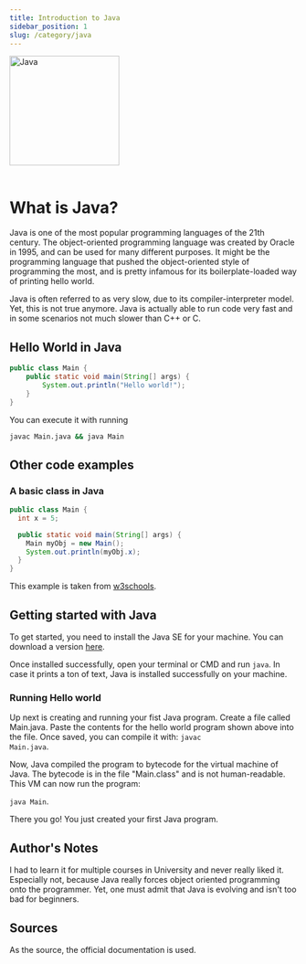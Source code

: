 ```yaml
---
title: Introduction to Java
sidebar_position: 1
slug: /category/java
---
```


<img src="https://upload.wikimedia.org/wikipedia/de/e/e1/Java-Logo.svg" alt="Java" width="192"/>

<br/>
<br/>

# What is Java?

Java is one of the most popular programming languages of the 21th century.
The object-oriented programming language was created by Oracle in 1995, and can be used for many different
purposes. It might be the programming language that pushed the object-oriented style of programming the most, and is pretty
infamous for its boilerplate-loaded way of printing hello world.

Java is often referred to as very slow, due to its compiler-interpreter model. Yet, this is not true anymore. Java is actually able to 
run code very fast and in some scenarios not much slower than C++ or C. 


## Hello World in Java

```java
public class Main {
    public static void main(String[] args) {
        System.out.println("Hello world!");
    }
}
```

You can execute it with running

```bash
javac Main.java && java Main
```

## Other code examples 

### A basic class in Java

```java
public class Main {
  int x = 5;

  public static void main(String[] args) {
    Main myObj = new Main();
    System.out.println(myObj.x);
  }
}
```
This example is taken from [w3schools](https://www.w3schools.com/java/tryjava.asp?filename=demo_class). 

## Getting started with Java 

To get started, you need to install the Java SE for your machine. You can download a version [here](https://www.oracle.com/de/java/technologies/downloads/).

Once installed successfully, open your terminal or CMD and run <code>java</code>. 
In case it prints a ton of text, Java is installed successfully on your machine. 


### Running Hello world 

Up next is creating and running your fist Java program. 
Create a file called Main.java. Paste the contents for the hello world program shown above into the file. 
Once saved, you can compile it with: <code>javac Main.java</code>. 

Now, Java compiled the program to bytecode for the virtual machine of Java. The bytecode is in the file "Main.class" and is not human-readable. 
This VM can now run the program:

<code>java Main</code>. 

There you go! You just created your first Java program. 


## Author's Notes

I had to learn it for multiple courses in University and never really liked it. Especially not, because Java really forces object oriented programming onto the programmer. Yet, one must admit that Java is evolving and isn't too bad for beginners.

## Sources

As the source, the official documentation is used.
